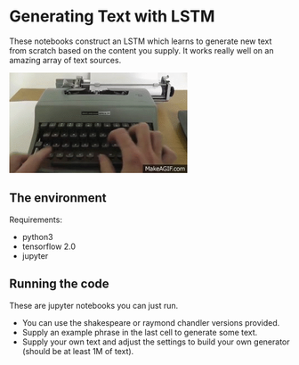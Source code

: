 # Generating Text with LSTM
These notebooks construct an LSTM which learns to generate new text from scratch based on the content you supply. It works really well on an amazing array of text sources. 

![](./typing.gif)

## The environment
Requirements: 
- python3
- tensorflow 2.0
- jupyter

## Running the code
These are jupyter notebooks you can just run. 
- You can use the shakespeare or raymond chandler versions provided.
- Supply an example phrase in the last cell to generate some text.
- Supply your own text and adjust the settings to build your own generator (should be at least 1M of text).
